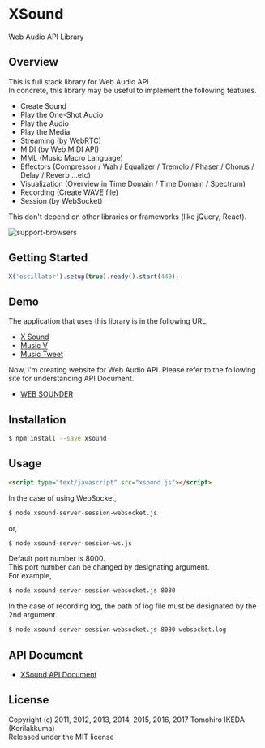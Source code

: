 XSound
=========
  
Web Audio API Library
  
## Overview
  
This is full stack library for Web Audio API.  
In concrete, this library may be useful to implement the following features.
  
- Create Sound
- Play the One-Shot Audio
- Play the Audio
- Play the Media
- Streaming (by WebRTC)
- MIDI (by Web MIDI API)
- MML (Music Macro Language)
- Effectors (Compressor / Wah / Equalizer / Tremolo / Phaser / Chorus / Delay / Reverb ...etc)
- Visualization (Overview in Time Domain / Time Domain / Spectrum)
- Recording (Create WAVE file)
- Session (by WebSocket)
  
This don't depend on other libraries or frameworks (like jQuery, React).
  
![support-browsers](https://user-images.githubusercontent.com/4006693/33797345-b6317092-dd49-11e7-9a16-6a96f9bd8bb3.jpg)
  
## Getting Started

```JavaScript
X('oscillator').setup(true).ready().start(440);
```

## Demo
  
The application that uses this library is in the following URL.  
  
- [X Sound](https://korilakkuma.github.io/X-Sound/)
- [Music V](https://weblike-curtaincall.ssl-lolipop.jp/portfolio-music-v/)
- [Music Tweet](https://github.com/Korilakkuma/Music-Tweet)
  
Now, I'm creating website for Web Audio API. Please refer to the following site for understanding API Document.
  
- [WEB SOUNDER](https://weblike-curtaincall.ssl-lolipop.jp/portfolio-web-sounder/)
  
## Installation

```bash
$ npm install --save xsound
```

## Usage

```HTML
<script type="text/javascript" src="xsound.js"></script>
```

In the case of using WebSocket,

```bash
$ node xsound-server-session-websocket.js
```

or,

```bash
$ node xsound-server-session-ws.js
```

Default port number is 8000.  
This port number can be changed by designating argument.  
For example,

```bash
$ node xsound-server-session-websocket.js 8080
```

In the case of recording log, the path of log file must be designated by the 2nd argument.

```bash
$ node xsound-server-session-websocket.js 8080 websocket.log
```

## API Document
  
- [XSound API Document](https://korilakkuma.github.io/XSound/)
  
## License
  
Copyright (c) 2011, 2012, 2013, 2014, 2015, 2016, 2017 Tomohiro IKEDA (Korilakkuma)  
Released under the MIT license
  
